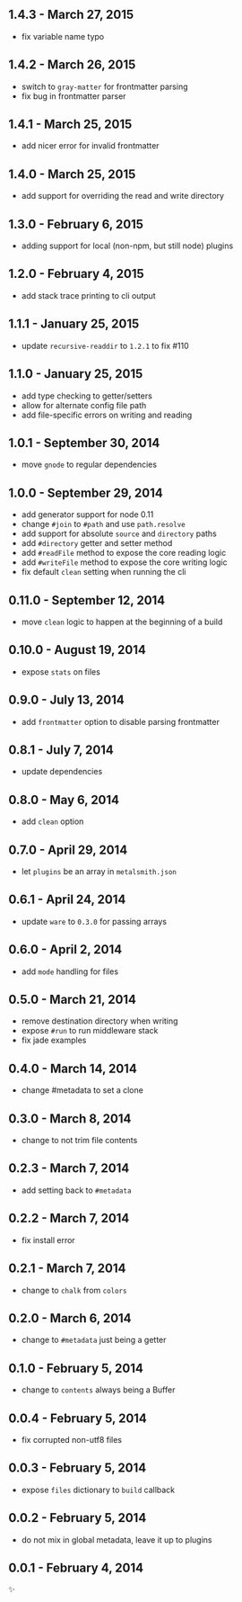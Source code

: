 
1.4.3 - March 27, 2015
----------------------
* fix variable name typo

1.4.2 - March 26, 2015
----------------------
* switch to `gray-matter` for frontmatter parsing
* fix bug in frontmatter parser

1.4.1 - March 25, 2015
----------------------
* add nicer error for invalid frontmatter

1.4.0 - March 25, 2015
----------------------
* add support for overriding the read and write directory

1.3.0 - February 6, 2015
------------------------
* adding support for local (non-npm, but still node) plugins

1.2.0 - February 4, 2015
------------------------
* add stack trace printing to cli output

1.1.1 - January 25, 2015
------------------------
* update `recursive-readdir` to `1.2.1` to fix #110

1.1.0 - January 25, 2015
------------------------
* add type checking to getter/setters
* allow for alternate config file path
* add file-specific errors on writing and reading

1.0.1 - September 30, 2014
--------------------------
* move `gnode` to regular dependencies

1.0.0 - September 29, 2014
--------------------------
* add generator support for node 0.11
* change `#join` to `#path` and use `path.resolve`
* add support for absolute `source` and `directory` paths
* add `#directory` getter and setter method
* add `#readFile` method to expose the core reading logic
* add `#writeFile` method to expose the core writing logic
* fix default `clean` setting when running the cli

0.11.0 - September 12, 2014
---------------------------
* move `clean` logic to happen at the beginning of a build

0.10.0 - August 19, 2014
------------------------
* expose `stats` on files

0.9.0 - July 13, 2014
---------------------
* add `frontmatter` option to disable parsing frontmatter

0.8.1 - July 7, 2014
--------------------
* update dependencies

0.8.0 - May 6, 2014
-------------------
* add `clean` option

0.7.0 - April 29, 2014
----------------------
* let `plugins` be an array in `metalsmith.json`

0.6.1 - April 24, 2014
----------------------
* update `ware` to `0.3.0` for passing arrays

0.6.0 - April 2, 2014
---------------------
* add `mode` handling for files

0.5.0 - March 21, 2014
----------------------
* remove destination directory when writing
* expose `#run` to run middleware stack
* fix jade examples

0.4.0 - March 14, 2014
----------------------
* change #metadata to set a clone

0.3.0 - March 8, 2014
---------------------
* change to not trim file contents

0.2.3 - March 7, 2014
---------------------
* add setting back to `#metadata`

0.2.2 - March 7, 2014
---------------------
* fix install error

0.2.1 - March 7, 2014
---------------------
* change to `chalk` from `colors`

0.2.0 - March 6, 2014
---------------------
* change to `#metadata` just being a getter

0.1.0 - February 5, 2014
------------------------
* change to `contents` always being a Buffer

0.0.4 - February 5, 2014
------------------------
* fix corrupted non-utf8 files

0.0.3 - February 5, 2014
------------------------
* expose `files` dictionary to `build` callback

0.0.2 - February 5, 2014
------------------------
* do not mix in global metadata, leave it up to plugins

0.0.1 - February 4, 2014
------------------------
:sparkles:
